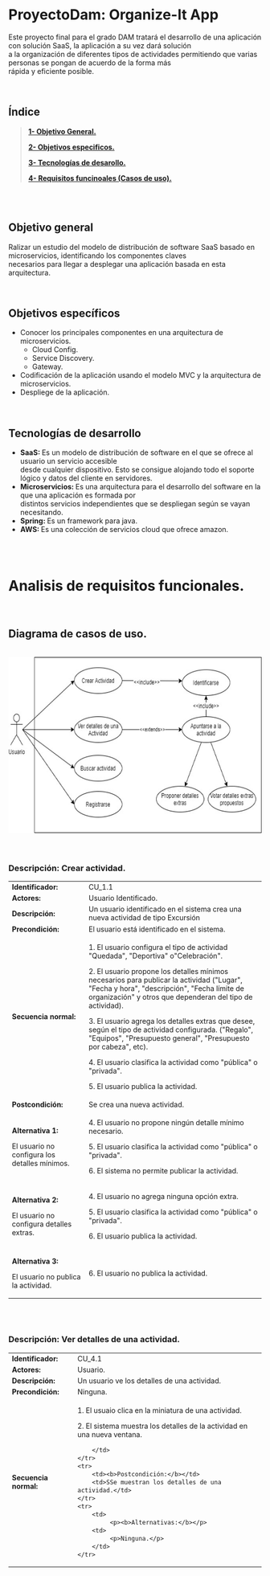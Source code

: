 # ProyectoDam: Organize-It App



Este proyecto final para el grado DAM tratará el desarrollo de una aplicación con solución SaaS, la aplicación a su vez dará solución </br>
a la organización de diferentes tipos de actividades permitiendo que varias personas se pongan de acuerdo de la forma más </br>
rápida y eficiente posible. 

<br>

## Índice
> **[1- Objetivo General.](#1)**
>
> **[2- Objetivos especificos.](#2)**
>
> **[3- Tecnologías de desarollo.](#3)**
>
> **[4- Requisitos funcinoales (Casos de uso).](#4)**


<br>
<br>


<a name="1"></a>
## Objetivo general
Ralizar un estudio del modelo de distribución de software SaaS basado en microservicios, identificando los componentes claves </br>
necesarios para llegar a desplegar una aplicación basada en esta arquitectura.

<br>

<a name="2"></a>
## Objetivos específicos

<ul>
    <li>Conocer los principales componentes en una arquitectura de microservicios.
        <ul>
        <li>Cloud Config.</li>
        <li>Service Discovery.</li>
        <li>Gateway.</li>
        </ul>
    </li>    
    <li>Codificación de la aplicación usando el modelo MVC y la arquitectura de microservicios.</li>
    <li>Despliege de la aplicación.</li>
</ul>

<br>


<a name="4"></a>

## Tecnologías de desarrollo
 
<ul>
    <li><b>SaaS: </b>Es un modelo de distribución de software en el que se ofrece al usuario un servicio accesible<br>
                desde cualquier dispositivo. Esto se consigue alojando todo el soporte lógico y datos del cliente en servidores.</li>
    <li><b>Microservicios: </b>Es una arquitectura para el desarrollo del software en la que una aplicación es formada por <br>
                distintos servicios independientes que se despliegan según se vayan necesitando.</li>
    <li><b>Spring: </b>Es un framework para java.</li>
    <li><b>AWS: </b>Es una colección de servicios cloud que ofrece amazon.</li>
</ul>



<br>
<br>

<a name="3"></a>

# Analisis de requisitos funcionales.

<br>

## Diagrama de casos de uso.

<br>
<img src="/img/diagramauso.jpg" height="350" width="600"/>
<br>
<br>
<br>

### Descripción: Crear actividad.

<table>
	<tr>
		<td><b>Identificador:</b></td>
		<td>CU_1.1</td>
 	</tr>
	<tr>
		<td><b>Actores:</b></td>
		<td>Usuario Identificado.</td>
 	</tr>
	<tr>
		<td><b>Descripción:</b></td>
		<td>Un usuario identificado en el sistema crea una nueva actividad de tipo Excursión</td>
 	</tr>
 	<tr>
  		<td><b>Precondición:</b></td>
   		<td>El usuario está identificado en el sistema.</td>
 	 	</tr>
	<tr>
  		<td><b>Secuencia normal:</b></td>
			<td> 	<p>1. El usuario configura el tipo de actividad "Quedada", "Deportiva" o"Celebración".</p>
		     		<p>2. El usuario propone los detalles mínimos necesarios para publicar la actividad ("Lugar", "Fecha y hora", "descripción", "Fecha límite de organización" y otros que dependeran del tipo de actividad).</p>
				<p>3. El usuario agrega los detalles extras que desee, según el tipo de actividad configurada. ("Regalo", "Equipos", "Presupuesto general", "Presupuesto por cabeza", etc).</p>
				<p>4. El usuario clasifica la actividad como "pública" o "privada".</p>
				<p>5. El usuario publica la actividad.</p>
		</td>
 	</tr>
	<tr>
  		<td><b>Postcondición:</b></td>
   		<td>Se crea una nueva actividad.</td>
 	</tr>
	<tr>
  		<td>
		     <p><b>Alternativa 1:</b></p>
		     <p>El usuario no configura los detalles mínimos.</p>
		</td>
		<td>
			<p>4. El usuario no propone ningún detalle mínimo necesario.</p>
		     	<p>5. El usuario clasifica la actividad como "pública" o "privada".</p>
			<p>6. El sistema no permite publicar la actividad.</p>
		</td>
 	</tr>
	<tr>
  		<td>
		     <p><b>Alternativa 2:</b></p>
		     <p>El usuario no configura detalles extras.</p>
		</td>
		<td>
			<p>4. El usuario no agrega ninguna opción extra.</p>
		    <p>5. El usuario clasifica la actividad como "pública" o "privada".</p>
			<p>6. El usuario publica la actividad.</p>
		</td>
 	</tr>
	<tr>
  		<td>
		     <p><b>Alternativa 3:</b></p>
		     <p>El usuario no publica la actividad.</p>
		</td>
		<td>
			<p>6. El usuario no publica la actividad.</p>
		</td>
 	</tr>
</table>

<br>
<br>


### Descripción: Ver detalles de una actividad.

<table>
	<tr>
		<td><b>Identificador:</b></td>
		<td>CU_4.1</td>
 	</tr>
	<tr>
		<td><b>Actores:</b></td>
		<td>Usuario.</td>
 	</tr>
	<tr>
		<td><b>Descripción:</b></td>
		<td>Un usuario ve los detalles de una actividad.</td>
 	</tr>
 	<tr>
  		<td><b>Precondición:</b></td>
   		<td>Ninguna.</td>
 	 	</tr>
	<tr>
  		<td><b>Secuencia normal:</b></td>
			<td> 	
			<p>1. El usuaio clica en la miniatura de una actividad.</p>
     		<p>2. El sistema muestra los detalles de la actividad en una nueva ventana.</p>

		</td>
 	</tr>
	<tr>
  		<td><b>Postcondición:</b></td>
   		<td>SSe muestran los detalles de una actividad.</td>
 	</tr>
	<tr>
  		<td>
		     <p><b>Alternativas:</b></p>
		<td>
		     <p>Ninguna.</p>
		</td>
 	</tr>
</table>

<br>
<br>



